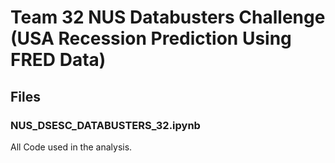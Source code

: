 # Team 32 NUS Databusters Challenge (USA Recession Prediction Using FRED Data)
## Files
###
### NUS_DSESC_DATABUSTERS_32.ipynb
All Code used in the analysis. 
